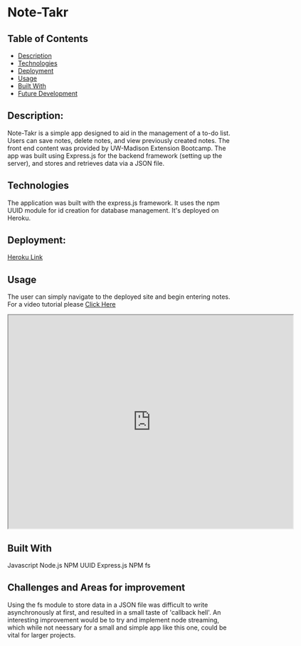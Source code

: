 # Note-Takr



## Table of Contents
* [Description](#description)
* [Technologies](#technologies)
* [Deployment](#deployment)
* [Usage](#usage)
* [Built With](#built-with)
* [Future Development](#future-development)

## Description:
Note-Takr is a simple app designed to aid in the management of a to-do list. Users can save notes, delete notes, and view previously created notes. The front end content was provided by UW-Madison Extension Bootcamp. The app was built using Express.js for the backend framework (setting up the server), and stores and retrieves data via a JSON file.

## Technologies
The application was built with the express.js framework. It uses the npm UUID module for id creation for database management. It's deployed on Heroku.


## Deployment:
[Heroku Link](https://radiant-falls-74608.herokuapp.com/)


## Usage
The user can simply navigate to the deployed site and begin entering notes. For a video tutorial please [Click Here](https://drive.google.com/file/d/1rdXJMckBaGf7xklGCDxezoHB7Zlf7Fof/view)

<iframe src="https://drive.google.com/file/d/1pgKM5SxoFTlNmcdkeAflT8BaS3irxB2z/preview" width="640" height="480"></iframe>

## Built With
Javascript
Node.js
NPM UUID
Express.js
NPM fs

## Challenges and Areas for improvement
Using the fs module to store data in a JSON file was difficult to write asynchronously at first, and resulted in a small taste of 'callback hell'. An interesting improvement would be to try and implement node streaming, which while not neessary for a small and simple app like this one, could be vital for larger projects.
 

